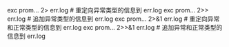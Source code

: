 exc prom... 2> err.log # 重定向异常类型的信息到 err.log
exc prom... 2>> err.log # 追加异常类型的信息到 err.log
exc prom... 2>&1 err.log # 重定向异常和正常类型的信息到 err.log
exc prom... 2>>&1 err.log # 追加异常和正常类型的信息到 err.log
